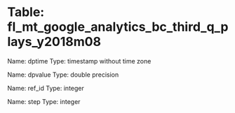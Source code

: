 Table: fl_mt_google_analytics_bc_third_q_plays_y2018m08
=======================================================

Name: dptime
Type: timestamp without time zone

Name: dpvalue
Type: double precision

Name: ref_id
Type: integer

Name: step
Type: integer

